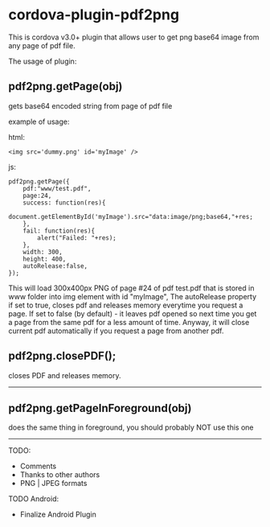 cordova-plugin-pdf2png
======================
This is cordova v3.0+ plugin that allows user to get png base64 image from any page of pdf file.

The usage of plugin:
## pdf2png.getPage(obj)
gets base64 encoded string from page of pdf file

example of usage:

html:
```
<img src='dummy.png' id='myImage' />
```

js:
```
pdf2png.getPage({
    pdf:"www/test.pdf",
    page:24,
    success: function(res){
        document.getElementById('myImage').src="data:image/png;base64,"+res;        
    },
    fail: function(res){
        alert("Failed: "+res);
    },
    width: 300,
    height: 400,
    autoRelease:false,
});
```

This will load 300x400px PNG of page #24 of pdf test.pdf that is stored in www folder into img element with id "myImage",
The autoRelease property if set to true, closes pdf and releases memory everytime you request a page.
If set to false (by default) - it leaves pdf opened so next time you get a page from the same pdf for a less amount of time.
Anyway, it will close current pdf automatically if you request a page from another pdf.

## pdf2png.closePDF();
closes PDF and releases memory.

--------------------------------

## pdf2png.getPageInForeground(obj)
does the same thing in foreground, you should probably NOT use this one

--------------------------------

TODO:
* Comments
* Thanks to other authors
* PNG | JPEG formats

TODO Android: 
* Finalize Android Plugin
